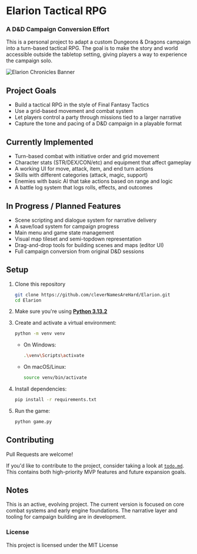 # Elarion Tactical RPG
### A D&D Campaign Conversion Effort

This is a personal project to adapt a custom Dungeons & Dragons campaign into a turn-based tactical RPG. The goal is to make the story and world accessible outside the tabletop setting, giving players a way to experience the campaign solo.

![Elarion Chronicles Banner](https://i.imgur.com/htZ7ohK.png)

## Project Goals

- Build a tactical RPG in the style of Final Fantasy Tactics
- Use a grid-based movement and combat system
- Let players control a party through missions tied to a larger narrative
- Capture the tone and pacing of a D&D campaign in a playable format

## Currently Implemented

- Turn-based combat with initiative order and grid movement
- Character stats (STR/DEX/CON/etc) and equipment that affect gameplay
- A working UI for move, attack, item, and end turn actions
- Skills with different categories (attack, magic, support)
- Enemies with basic AI that take actions based on range and logic
- A battle log system that logs rolls, effects, and outcomes

## In Progress / Planned Features

- Scene scripting and dialogue system for narrative delivery
- A save/load system for campaign progress
- Main menu and game state management
- Visual map tileset and semi-topdown representation
- Drag-and-drop tools for building scenes and maps (editor UI)
- Full campaign conversion from original D&D sessions

## Setup

1. Clone this repository
    ```bash
    git clone https://github.com/cleverNamesAreHard/Elarion.git
    cd Elarion
    ```

2. Make sure you're using [**Python 3.13.2**](https://www.python.org/downloads/release/python-3132/)

3. Create and activate a virtual environment:
   ```bash
   python -m venv venv
   ```

   - On Windows:
     ```bash
     .\venv\Scripts\activate
     ```
   - On macOS/Linux:
     ```bash
     source venv/bin/activate
     ```

4. Install dependencies:
   ```bash
   pip install -r requirements.txt
   ```

5. Run the game:
   ```bash
   python game.py
   ```

## Contributing

Pull Requests are welcome!

If you'd like to contribute to the project, consider taking a look at [`todo.md`](https://github.com/cleverNamesAreHard/Elarion/blob/master/todo.md).  This contains both high-priority MVP features and future expansion goals.

## Notes

This is an active, evolving project. The current version is focused on core combat systems and early engine foundations. The narrative layer and tooling for campaign building are in development.

### License

This project is licensed under the MIT License
